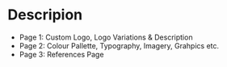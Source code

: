 # Descripion
- Page 1: Custom Logo, Logo Variations & Description
- Page 2: Colour Pallette, Typography, Imagery, Grahpics etc.
- Page 3: References Page

